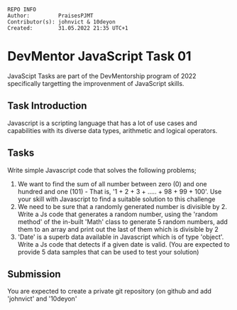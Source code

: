 
    REPO INFO
    Author:         PraisesPJMT
    Contributor(s): johnvict & 10deyon
    Created:        31.05.2022 21:35 UTC+1

# DevMentor JavaScript Task 01

JavaScipt Tasks are part of the DevMentorship program of 2022 specifically targetting the improvenment of JavaScript skills.

## Task Introduction
Javascript is a scripting language that has a lot of use cases and capabilities with its diverse data types, arithmetic and logical operators.

## Tasks
Write simple Javascript code that solves the following problems;
1. We want to find the sum of all number between zero (0) and one hundred and one (101) - That is, '1 + 2 + 3 + ..... + 98 + 99 + 100'. Use your skill with Javascript to find a suitable solution to this challenge
2. We need to be sure that a randomly generated number is divisible by 2. Write a Js code that generates a random number, using the 'random method' of the in-built 'Math'  class to generate 5 random numbers, add them to an array and print out the last of them which is divisible by 2
3.  'Date' is a superb data available in Javascript which is of type 'object'. Write a Js code that detects if a given date is valid. (You are expected to provide 5 data samples that can be used to test your solution)

## Submission
You are expected to create a private git repository (on github and add 'johnvict' and '10deyon'


